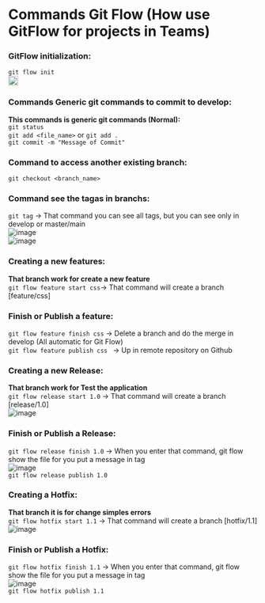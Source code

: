 # Commands Git Flow (How use GitFlow for projects in Teams)

### GitFlow initialization:
`git flow init`
<br>
<img
  src='https://github.com/BrnGomes0/GitFlowCommands/assets/132568509/725dd1de-87f0-4f24-9dad-0b55607167c2'
  width='20px'
  height='20px'
  />


### Commands Generic git commands to commit to develop:
**This commands is generic git commands (Normal):**
<br>
`git status`
<br>
`git add <file_name>` or `git add .`
<br>
`git commit -m "Message of Commit"`
<br>

### Command to access another existing branch:
`git checkout <branch_name>`

### Command see the tagas in branchs:
`git tag` -> That command you can see all tags, but you can see only in develop or master/main
<br>
![image](https://github.com/BrnGomes0/GitFlowCommands/assets/132568509/07606d20-5c96-456a-87a5-44722dcad885)
<br>
![image](https://github.com/BrnGomes0/GitFlowCommands/assets/132568509/e520e429-317c-4a99-bb49-145500f7225a)

### Creating a new features:
**That branch work for create a new feature**
<br>
`git flow feature start css`-> That command will create a branch [feature/css]

### Finish or Publish a feature:
`git flow feature finish css` -> Delete a branch and do the merge in develop (All automatic for Git Flow)
<br>
`git flow feature publish css ` -> Up in remote repository on Github
<br>
### Creating a new Release:
**That branch work for Test the application**
<br>
`git flow release start 1.0` -> That command will create a branch [release/1.0]
<br>
![image](https://github.com/BrnGomes0/GitFlowCommands/assets/132568509/da78b9c8-7d31-4433-af94-d3f3260a323f)

### Finish or Publish a Release:
`git flow release finish 1.0` -> When you enter that command, git flow show the file for you put a message in tag
<br>
![image](https://github.com/BrnGomes0/GitFlowCommands/assets/132568509/acf40555-9e6f-44bd-b5ea-80d9ee897d43)
<br>
`git flow release publish 1.0`

### Creating a Hotfix:
**That branch it is for change simples errors**
<br>
`git flow hotfix start 1.1` -> That command will create a branch [hotfix/1.1]
<br>
![image](https://github.com/BrnGomes0/GitFlowCommands/assets/132568509/862844e2-2b6b-4644-83dc-69383efff1d3)
<br>

### Finish or Publish a Hotfix:
`git flow hotfix finish 1.1` -> When you enter that command, git flow show the file for you put a message in tag
<br>
![image](https://github.com/BrnGomes0/GitFlowCommands/assets/132568509/8ae96cb5-88c3-4ba2-bdea-865a4eed9ff4)
<br>
`git flow hotfix publish 1.1`

